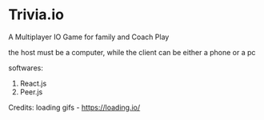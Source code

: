 # Trivia.io
A Multiplayer IO Game for family and Coach Play

the host must be a computer, while the client can be either a phone or a pc

softwares:
1. React.js
2. Peer.js

Credits:
loading gifs - https://loading.io/